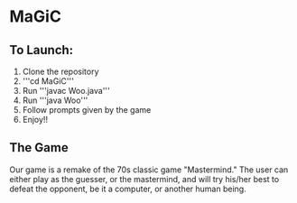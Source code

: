 # MaGiC
## To Launch:
1. Clone the repository
2. '''cd MaGiC'''
3. Run '''javac Woo.java'''
4. Run '''java Woo'''
5. Follow prompts given by the game
6. Enjoy!!

## The Game
Our game is a remake of the 70s classic game "Mastermind." 
The user can either play as the guesser, or the mastermind, and will try his/her best
to defeat the opponent, be it a computer, or another human being.
